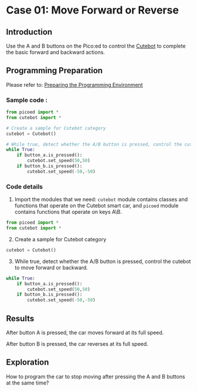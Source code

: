 # Case 01: Move Forward or Reverse
## Introduction
Use the A and B buttons on the Pico:ed to control the [Cutebot](https://www.elecfreaks.com/elecfreaks-pico-ed-smart-cutebot-kit-with-pico-ed-board.html) to complete the basic forward and backward actions.
## Programming Preparation
Please refer to: [Preparing the Programming Environment](https://www.yuque.com/elecfreaks-learn/picoed/gccnpl)
###  Sample code :

```python
from picoed import *
from cutebot import *

# Create a sample for Cutebot category
cutebot = Cutebot()    

# While true, detect whether the A/B button is pressed, control the cutebot to move forward or backward
while True:
    if button_a.is_pressed():
        cutebot.set_speed(50,50)
    if button_b.is_pressed():
        cutebot.set_speed(-50,-50)
```
### Code details

1.  Import the modules that we need: `cutebot` module contains classes and functions that operate on the Cutebot smart car, and `picoed` module contains functions that operate on keys A\B.
```python
from picoed import *
from cutebot import *
```

2.  Create a sample for Cutebot category
```python
cutebot = Cutebot()
```

3. While true, detect whether the A/B button is pressed, control the cutebot to move forward or backward.
```python
while True:
    if button_a.is_pressed():
        cutebot.set_speed(50,50)
    if button_b.is_pressed():
        cutebot.set_speed(-50,-50)
```
## Results

After button A is pressed, the car moves forward at its full speed.

After button B is pressed, the car reverses at its full speed.

## Exploration

How to program the car to stop moving after pressing the A and B buttons at the same time?
